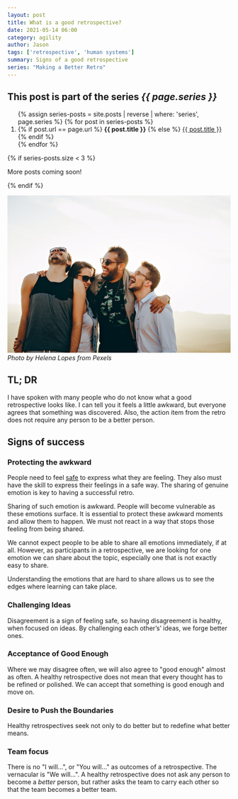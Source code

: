 ```yaml
---
layout: post
title: What is a good retrospective?
date: 2021-05-14 06:00
category: agility
author: Jason
tags: ['retrospective', 'human systems']
summary: Signs of a good retrospective
series: "Making a Better Retro"
---
```


<aside class="series">
  <h2>This post is part of the series <em>{{ page.series }}</em></h2>
  <ol>
    {% assign series-posts = site.posts | reverse | where: 'series', page.series %}
    {% for post in series-posts %}
    <li>
      {% if post.url == page.url %}
      <strong>{{ post.title }}</strong>
      {% else %}
      <a href="{{ site.baseurl }}{{ post.url }}">{{ post.title }}</a>
      {% endif %}
    </li>
    {% endfor %}
  </ol>
  {% if series-posts.size < 3 %}
  <p>More posts coming soon!</p>
  {% endif %}
</aside>

![Friends hanging out laughing](/assets/img/posts/2021/05/pexels-helena-lopes-708440.jpg "Good Times")
_Photo by Helena Lopes from Pexels_

## TL; DR

I have spoken with many people who do not know what a good retrospective looks like. I can tell you it feels a little awkward, but everyone agrees that something was discovered. Also, the action item from the retro does not require any person to be a better person.

## Signs of success

### Protecting the awkward

People need to feel [safe](https://web.mit.edu/curhan/www/docs/Articles/15341_Readings/Group_Performance/Edmondson%20Psychological%20safety.pdf) to express what they are feeling. They also must have the skill to express their feelings in a safe way. The sharing of genuine emotion is key to having a successful retro.

Sharing of such emotion is awkward. People will become vulnerable as these emotions surface. It is essential to protect these awkward moments and allow them to happen. We must not react in a way that stops those feeling from being shared.

We cannot expect people to be able to share all emotions immediately, if at all. However, as participants in a retrospective, we are looking for one emotion we can share about the topic, especially one that is not exactly easy to share.

Understanding the emotions that are hard to share allows us to see the edges where learning can take place.

### Challenging Ideas

Disagreement is a sign of feeling safe, so having disagreement is healthy, when focused on ideas. By challenging each other’s’ ideas, we forge better ones.

### Acceptance of Good Enough

Where we may disagree often, we will also agree to "good enough" almost as often. A healthy retrospective does not mean that every thought has to be refined or polished. We can accept that something is good enough and move on.

### Desire to Push the Boundaries

Healthy retrospectives seek not only to do better but to redefine what better means.

### Team focus

There is no "I will...", or "You will..." as outcomes of a retrospective. The vernacular is "We will...". A healthy retrospective does not ask any person to become a _better_ person, but rather asks the team to carry each other so that the team becomes a better team.
